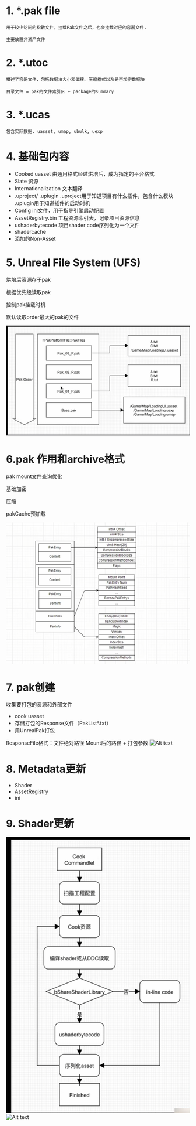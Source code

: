 # 1. *.pak file 

    用于较少访问的松散文件。挂载Pak文件之后，也会挂载对应的容器文件.
    
    主要放置非资产文件
# 2. *.utoc

    描述了容器文件，包括数据块大小和偏移、压缩格式以及是否加密数据块 

    目录文件 = pak的文件索引区 + package的summary
# 3. *.ucas

    包含实际数据. uasset, umap, ubulk, uexp


# 4. 基础包内容
 - Cooked uasset
    由通用格式经过烘培后，成为指定的平台格式
 - Slate 资源
 - Internationalization
    文本翻译
 - .uproject/ .uplugin
  .uproject用于知道项目有什么插件，包含什么模块
  .uplugin用于知道插件的启动时机
 - Config
  ini文件，用于指导引擎启动配置
 - AssetRegistry.bin
  工程资源索引表，记录项目资源信息
 - ushaderbytecode
  项目shader code序列化为一个文件
 - shadercache
 - 添加的Non-Asset

# 5. Unreal File System (UFS)
烘培后资源存于pak

根据优先级读取pak 

控制pak挂载时机

默认读取order最大的pak的文件

![Alt text](./Imgs/Package_Img/image-1.png)

# 6.pak 作用和archive格式 
pak mount文件查询优化

基础加密

压缩

pakCache预加载

![Alt text](./Imgs/Package_Img/image-2.png)

# 7. pak创建
收集要打包的资源和外部文件
- cook uasset
- 存储打包的Response文件（PakList*.txt）
- 用UnrealPak打包

ResponseFile格式：文件绝对路径 Mount后的路径 + 打包参数
![Alt text](/.Imgs/Package_Img/image-3.png)

# 8. Metadata更新
- Shader
- AssetRegistry
- ini

# 9. Shader更新
![Alt text](./Imgs/Package_Img/image-4.png)
![Alt text](./ImgsPackage_Img/image-5.png)